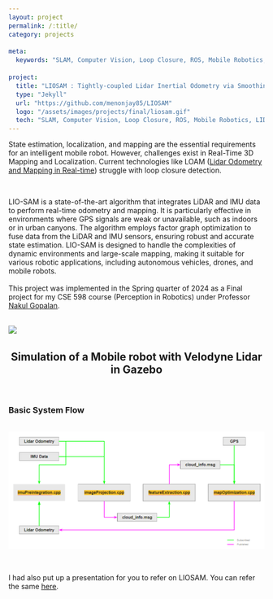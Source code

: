 ```yaml
---
layout: project
permalink: /:title/
category: projects

meta:
  keywords: "SLAM, Computer Vision, Loop Closure, ROS, Mobile Robotics, LIDAR"

project:
  title: "LIOSAM : Tightly-coupled Lidar Inertial Odometry via Smoothing and Mapping"
  type: "Jekyll"
  url: "https://github.com/menonjay85/LIOSAM"
  logo: "/assets/images/projects/final/liosam.gif"
  tech: "SLAM, Computer Vision, Loop Closure, ROS, Mobile Robotics, LIDAR"
---
```




<!-- Add some links here to their bios / labs -->
<p>State estimation, localization, and mapping are the essential requirements for an intelligent mobile robot. However, challenges exist in Real-Time 3D Mapping and Localization. Current technologies like LOAM (<a href="https://frc.ri.cmu.edu/~zhangji/publications/RSS_2014.pdf" target="_blank"><u>Lidar Odometry and Mapping in Real-time</u></a>) struggle with loop closure detection.</p>
<br>
<p>LIO-SAM is a state-of-the-art algorithm that integrates LiDAR and IMU data to perform real-time odometry and mapping. It is particularly effective in environments where GPS signals are weak or unavailable, such as indoors or in urban canyons. The algorithm employs factor graph optimization to fuse data from the LiDAR and IMU sensors, ensuring robust and accurate state estimation. LIO-SAM is designed to handle the complexities of dynamic environments and large-scale mapping, making it suitable for various robotic applications, including autonomous vehicles, drones, and mobile robots.
<br>
<br>
This project was implemented in the Spring quarter of 2024 as a Final project for my CSE 598 course (Perception in Robotics) under Professor <a href="https://www.linkedin.com/in/nakul-gopalan-41a19212/" target="_blank"><u>Nakul Gopalan</u></a>.</p> 

<br>

<img class="img80" src="/assets/images/projects/final/liosam.gif" width="1500"> 
<center><h2>Simulation of a Mobile robot with Velodyne Lidar in Gazebo</h2></center>

<br>

### Basic System Flow

<br>

<img class="img80" src="/assets/images/projects/final/flow.png" width="1200"> 

<p></p>

<br>

<p>I had also put up a presentation for you to refer on LIOSAM. You can refer the same <a href="https://drive.google.com/drive/folders/1xFRH7WxEOgO7WQvZsDazcduJGH1s_SA6?usp=sharing" target="_blank"><u>here</u></a>.</p>
<br>


<!-- Throw in peter stone block diagram
![Peter Stone Block Diagram](/assets/images/projects/final/peterstone.png)
<center><h2>Nate Kohl and Peter Stone, “Policy Gradient Reinforcement Learning for Fast Quadrupedal Locomotion”, ICRA, 2004.</h2></center> -->


<!-- Picture of Peter Stone results -->
<!-- ![Online Learning Results](/assets/images/projects/final/stone_results.png) -->
<!-- <img class="img80" src="/assets/images/projects/final/stone_results.png"> 
<center><h2>Results on a per-trial basis, using online policy gradient RL</h2></center>
<br> -->

<!-- ### Creating a Simulation Environment

<p>I created a simulation environment based off of Pybullet, and made it compatible with OpenAI's Gym workflow, a useful framework for reinforcement learning tasks. The robot modeled in simulation, is defined by a URDF with two joints: a revolute and prismatic joint connected together.</p>

<br> -->

<!-- Add a gif here of the robot moving its 'hips' around -->

<!-- <p>Using an AprilTag, I then perform a set of planar sweeps to cover the parameter space for the leg. It results in a lookup table as shown below - each dot represents a combination of motor commands and the inplane displacement of the leg from the origin <code>(0,0)</code>, when the motors are at their neutral location. 
  In the full lookup table, compiled over multiple hours and ~12 complete inplane sweeps covering the parameter space, it's visually apparent that <strong>1.</strong> the HSA properties remain reasonably consistent over time, and <strong>2.</strong> HSA displacement at a given set of motor values is reasonably
  repeatable, regardless of the actuator's strain rate or direction of movement. The resulting dimensions of the lookup table then define the joint limits in the simulation's URDF file.
</p>
<br> -->
<!-- GIF / image of the lookup table -->


<!-- | Animated Lookup Table  | Full Lookup Table |
| ------------- | ------------- |
| <img class="img80" src="/assets/images/projects/final/lut_animation.gif">  | <img class="img80" src="/assets/images/projects/final/interpolate_lut.png">  |
 -->

<br><br>

